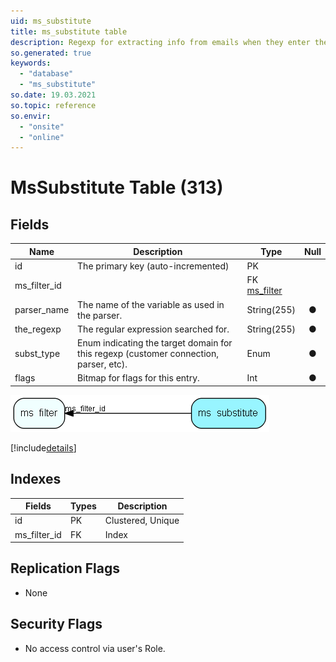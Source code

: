 ```yaml
---
uid: ms_substitute
title: ms_substitute table
description: Regexp for extracting info from emails when they enter they system
so.generated: true
keywords:
  - "database"
  - "ms_substitute"
so.date: 19.03.2021
so.topic: reference
so.envir:
  - "onsite"
  - "online"
---
```


# MsSubstitute Table (313)

## Fields

| Name | Description | Type | Null |
|------|-------------|------|:----:|
|id|The primary key (auto-incremented)|PK| |
|ms\_filter\_id||FK [ms_filter](ms_filter.md)| |
|parser\_name|The name of the variable as used in the parser.|String(255)|&#x25CF;|
|the\_regexp|The regular expression searched for.|String(255)|&#x25CF;|
|subst\_type|Enum indicating the target domain for this regexp (customer connection, parser, etc).|Enum [](enums\Enum.md)|&#x25CF;|
|flags|Bitmap for flags for this entry.|Int|&#x25CF;|


![ms_substitute table relationship diagram](media\ms_substitute.png)

[!include[details](./includes/ms-substitute.md)]

## Indexes

| Fields | Types | Description |
|--------|-------|-------------|
|id |PK |Clustered, Unique |
|ms\_filter\_id |FK |Index |

## Replication Flags

* None

## Security Flags

* No access control via user's Role.

